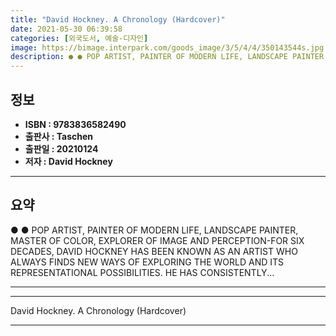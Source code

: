 ```yaml
---
title: "David Hockney. A Chronology (Hardcover)"
date: 2021-05-30 06:39:58
categories: [외국도서, 예술-디자인]
image: https://bimage.interpark.com/goods_image/3/5/4/4/350143544s.jpg
description: ● ● POP ARTIST, PAINTER OF MODERN LIFE, LANDSCAPE PAINTER, MASTER OF COLOR, EXPLORER OF IMAGE AND PERCEPTION-FOR SIX DECADES, DAVID HOCKNEY HAS BEEN KNOWN AS
---
```


## **정보**

- **ISBN : 9783836582490**
- **출판사 : Taschen**
- **출판일 : 20210124**
- **저자 : David Hockney**

------



## **요약**

●  ●  POP ARTIST, PAINTER OF MODERN LIFE, LANDSCAPE PAINTER, MASTER OF COLOR, EXPLORER OF IMAGE AND PERCEPTION-FOR SIX DECADES, DAVID HOCKNEY HAS BEEN KNOWN AS AN ARTIST WHO ALWAYS FINDS NEW WAYS OF EXPLORING THE WORLD AND ITS REPRESENTATIONAL POSSIBILITIES. HE HAS CONSISTENTLY... 

------



------


David Hockney. A Chronology (Hardcover) 

------


